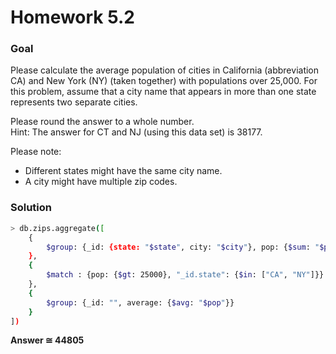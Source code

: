 # Homework 5.2

### Goal

Please calculate the average population of cities in California (abbreviation CA) and New York (NY) (taken together) with populations over 25,000.
For this problem, assume that a city name that appears in more than one state represents two separate cities.

Please round the answer to a whole number.<br>
Hint: The answer for CT and NJ (using this data set) is 38177.

Please note:
- Different states might have the same city name.
- A city might have multiple zip codes.

### Solution

```sh
> db.zips.aggregate([
	{
		$group: {_id: {state: "$state", city: "$city"}, pop: {$sum: "$pop"}}
	},
	{
		$match : {pop: {$gt: 25000}, "_id.state": {$in: ["CA", "NY"]}}
	},
	{
		$group: {_id: "", average: {$avg: "$pop"}}
	}
])
```
**Answer &cong; 44805**
